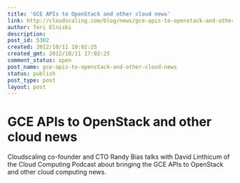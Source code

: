 ```yaml
---
title: 'GCE APIs to OpenStack and other cloud news'
link: http://cloudscaling.com/blog/news/gce-apis-to-openstack-and-other-cloud-news/
author: Teri Elniski
description: 
post_id: 5302
created: 2012/10/11 10:02:25
created_gmt: 2012/10/11 17:02:25
comment_status: open
post_name: gce-apis-to-openstack-and-other-cloud-news
status: publish
post_type: post
layout: post
---
```


# GCE APIs to OpenStack and other cloud news

Cloudscaling co-founder and CTO Randy Bias talks with David Linthicum of the Cloud Computing Podcast about bringing the GCE APIs to OpenStack and other cloud computing news.